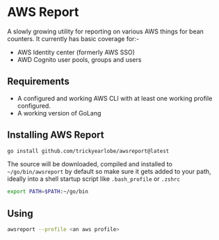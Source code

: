 # AWS Report

A slowly growing utility for reporting on various AWS things for bean counters. It currently has basic coverage for:-

* AWS Identity center (formerly AWS SSO)
* AWD Cognito user pools, groups and users

## Requirements

* A configured and working AWS CLI with at least one working profile configured.
* A working version of GoLang

## Installing AWS Report

```bash
go install github.com/trickyearlobe/awsreport@latest
```

The source will be downloaded, compiled and installed to `~/go/bin/awsreport` by default so make sure it gets added to your path, ideally into a shell startup script like `.bash_profile` or `.zshrc`

```bash
export PATH=$PATH:~/go/bin
```

## Using

```bash
awsreport --profile <an aws profile>
```
